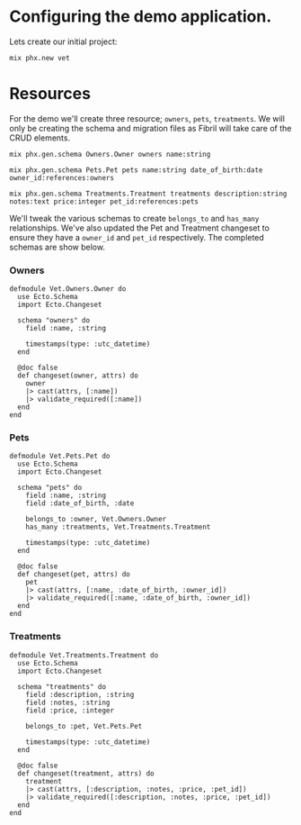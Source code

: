 # Configuring the demo application.

Lets create our initial project:

```
mix phx.new vet
```

# Resources

For the demo we'll create three resource; `owners`, `pets`, `treatments`. We will only be creating the schema and migration files as Fibril will take care of the CRUD elements.

```
mix phx.gen.schema Owners.Owner owners name:string

mix phx.gen.schema Pets.Pet pets name:string date_of_birth:date owner_id:references:owners

mix phx.gen.schema Treatments.Treatment treatments description:string notes:text price:integer pet_id:references:pets
```

We'll tweak the various schemas to create `belongs_to` and `has_many` relationships. We've also updated the Pet and Treatment changeset to ensure they have a `owner_id` and `pet_id` respectively. The completed schemas are show below.

### Owners

```
defmodule Vet.Owners.Owner do
  use Ecto.Schema
  import Ecto.Changeset

  schema "owners" do
    field :name, :string

    timestamps(type: :utc_datetime)
  end

  @doc false
  def changeset(owner, attrs) do
    owner
    |> cast(attrs, [:name])
    |> validate_required([:name])
  end
end
```

### Pets

```
defmodule Vet.Pets.Pet do
  use Ecto.Schema
  import Ecto.Changeset

  schema "pets" do
    field :name, :string
    field :date_of_birth, :date

    belongs_to :owner, Vet.Owners.Owner
    has_many :treatments, Vet.Treatments.Treatment

    timestamps(type: :utc_datetime)
  end

  @doc false
  def changeset(pet, attrs) do
    pet
    |> cast(attrs, [:name, :date_of_birth, :owner_id])
    |> validate_required([:name, :date_of_birth, :owner_id])
  end
end

```

### Treatments

```
defmodule Vet.Treatments.Treatment do
  use Ecto.Schema
  import Ecto.Changeset

  schema "treatments" do
    field :description, :string
    field :notes, :string
    field :price, :integer

    belongs_to :pet, Vet.Pets.Pet

    timestamps(type: :utc_datetime)
  end

  @doc false
  def changeset(treatment, attrs) do
    treatment
    |> cast(attrs, [:description, :notes, :price, :pet_id])
    |> validate_required([:description, :notes, :price, :pet_id])
  end
end

```
